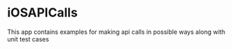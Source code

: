 # iOSAPICalls
This app contains examples for making api calls in possible ways along with unit test cases
